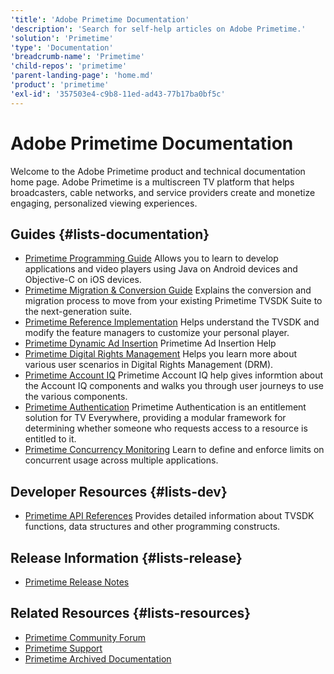 ```yaml
---
'title': 'Adobe Primetime Documentation'
'description': 'Search for self-help articles on Adobe Primetime.'
'solution': 'Primetime'
'type': 'Documentation'
'breadcrumb-name': 'Primetime'
'child-repos': 'primetime'
'parent-landing-page': 'home.md'
'product': 'primetime'
'exl-id': '357503e4-c9b8-11ed-ad43-77b17ba0bf5c'
---
```


# Adobe Primetime Documentation

Welcome to the Adobe Primetime product and technical documentation home page. Adobe Primetime is a multiscreen TV platform that helps broadcasters, cable networks, and service providers create and monetize engaging, personalized viewing experiences.

## Guides {#lists-documentation}

- [Primetime Programming Guide](https://experienceleague.adobe.com/docs/primetime/programming/home.html)
  Allows you to learn to develop applications and video players using Java on Android devices and Objective-C on iOS devices.
- [Primetime Migration & Conversion Guide](https://experienceleague.adobe.com/docs/primetime/migration/home.html)
  Explains the conversion and migration process to move from your existing Primetime TVSDK Suite to the next-generation suite.
- [Primetime Reference Implementation](https://experienceleague.adobe.com/docs/primetime/reference-implementation/home.html)
  Helps understand the TVSDK and modify the feature managers to customize your personal player.
- [Primetime Dynamic Ad Insertion](https://experienceleague.adobe.com/docs/primetime/ad-insertion/home.html)
  Primetime Ad Insertion Help
- [Primetime Digital Rights Management](https://experienceleague.adobe.com/docs/primetime/drm/home.html)
  Helps you learn more about various user scenarios in Digital Rights Management (DRM).
- [Primetime Account IQ](https://experienceleague.adobe.com/docs/primetime/aiq-help/home.html)
  Primetime Account IQ help gives informtion about the Account IQ components and walks you through user journeys to use the various components.
- [Primetime Authentication](https://experienceleague.adobe.com/docs/primetime/authentication/home.html)
  Primetime Authentication is an entitlement solution for TV Everywhere, providing a modular framework for determining whether someone who requests access to a resource is entitled to it.
- [Primetime Concurrency Monitoring](https://experienceleague.adobe.com/docs/primetime/cm/cm-home.html)
  Learn to define and enforce limits on concurrent usage across multiple applications.

## Developer Resources {#lists-dev}

- [Primetime API References](https://experienceleague.adobe.com/docs/primetime/reference/api-references.html)
  Provides detailed information about TVSDK functions, data structures and other programming constructs.

## Release Information {#lists-release}

- [Primetime Release Notes](https://experienceleague.adobe.com/docs/primetime/release-notes/home.html)

## Related Resources {#lists-resources}

- [Primetime Community Forum](https://experienceleaguecommunities.adobe.com/t5/adobe-analytics/ct-p/adobe-analytics-community)
- [Primetime Support](https://experienceleague.adobe.com/?support-solution=Primetime#support)
- [Primetime Archived Documentation](https://helpx.adobe.com/primetime/archives.html)
